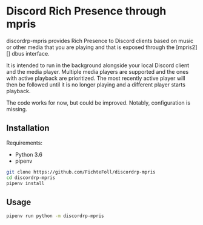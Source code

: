 # Discord Rich Presence through mpris

discordrp-mpris provides Rich Presence to Discord clients
based on music or other media that you are playing
and that is exposed through the [mpris2][] dbus interface.

It is intended to run in the background
alongside your local Discord client
and the media player.
Multiple media players are supported
and the ones with active playback are prioritized.
The most recently active player will then be followed
until it is no longer playing
and a different player starts playback.

The code works for now,
but could be improved.
Notably, configuration is missing.


## Installation

Requirements:

- Python 3.6
- pipenv

```sh
git clone https://github.com/FichteFoll/discordrp-mpris
cd discordrp-mpris
pipenv install
```


## Usage

```sh
pipenv run python -m discordrp-mpris
```
